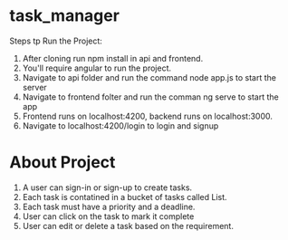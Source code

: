 # task_manager

Steps tp Run the Project:
1) After cloning run npm install in api and frontend.
2) You'll require angular to run the project.
3) Navigate to api folder and run the command node app.js to start the server
4) Navigate to frontend folter and run the comman ng serve to start the app
5) Frontend runs on localhost:4200, backend runs on localhost:3000.
6) Navigate to localhost:4200/login to login and signup



# About Project
1) A user can sign-in or sign-up to create tasks.
2) Each task is contatined in a bucket of tasks called List.
3) Each task must have a priority and a deadline.
4) User can click on the task to mark it complete
5) User can edit or delete a task based on the requirement.
